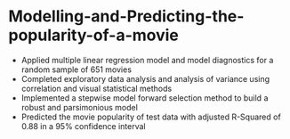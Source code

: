 # Modelling-and-Predicting-the-popularity-of-a-movie
- Applied multiple linear regression model and model diagnostics for a random sample of 651 movies
- Completed exploratory data analysis and analysis of variance using correlation and visual statistical methods
- Implemented a stepwise model forward selection method to build a robust and parsimonious model
- Predicted the movie popularity of test data with adjusted R-Squared of 0.88 in a 95% confidence interval
